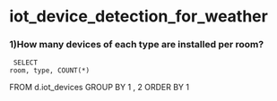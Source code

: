# iot_device_detection_for_weather

### 1)How many devices of each type are installed per room?

     SELECT 
    room, type, COUNT(*)
FROM
    d.iot_devices
GROUP BY 1 , 2
ORDER BY 1
